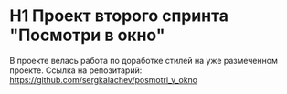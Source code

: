 # H1 Проект второго спринта "Посмотри в окно"

В проекте велась работа по доработке стилей на уже размеченном проекте.
Ссылка на репозитарий: https://github.com/sergkalachev/posmotri_v_okno